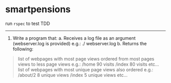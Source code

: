 # smartpensions
 
run ```rspec``` to test TDD 

---
1. Write a program that:
a. Receives a log file as an argument (webserver.log is provided) e.g.: ./<parse> webserver.log
b. Returns the following:
> list of webpages with most page views ordered from most pages views to less page views e.g.:
/home 90 visits /index 80 visits etc...
> list of webpages with most unique page views also ordered e.g.:
/about/2 8 unique views /index 5 unique views etc...
